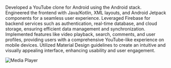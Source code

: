 Developed a YouTube clone for Android using the Android stack. Engineered the frontend with Java/Kotlin, XML layouts, and Android Jetpack components for a seamless user experience. Leveraged Firebase for backend services such as authentication, real-time database, and cloud storage, ensuring efficient data management and synchronization. Implemented features like video playback, search, comments, and user profiles, providing users with a comprehensive YouTube-like experience on mobile devices. Utilized Material Design guidelines to create an intuitive and visually appealing interface, enhancing usability and user engagement.

![Media Player](https://github.com/jeeva-anand/Android-Projects/assets/86646740/5eebaeda-3208-4649-bc3d-d9ccae6a072d)
